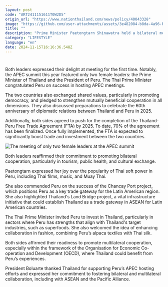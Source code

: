 ```yaml
---
layout: post
code: "ART2411151611T0W2D5"
origin_url: "https://www.nationthailand.com/news/policy/40043328"
image: "https://github.com/user-attachments/assets/3e482084-b8da-4a96-b905-03d9d98cd9c5"
title: ""
description: "Prime Minister Paetongtarn Shinawatra held a bilateral meeting with Dina Ercilia Boluarte Zegarra, President of Peru, during the 31st APEC Economic Leaders' Meeting and related events on November 14, 2024."
category: "LIFESTYLE"
language: "en"
date: 2024-11-15T16:16:36.548Z
---
```


# 









Both leaders expressed their delight at meeting for the first time. Notably, the APEC summit this year featured only two female leaders: the Prime Minister of Thailand and the President of Peru. The Thai Prime Minister congratulated Peru on success in hosting APEC meetings.

The two countries also exchanged shared values, particularly in promoting democracy, and pledged to strengthen mutually beneficial cooperation in all dimensions. They also discussed preparations to celebrate the 60th anniversary of diplomatic relations between Thailand and Peru in 2025.

Additionally, both sides agreed to push for the completion of the Thailand-Peru Free Trade Agreement (FTA) by 2025. To date, 70% of the agreement has been finalized. Once fully implemented, the FTA is expected to significantly boost trade and investment between the two countries.

  ![The meeting of only two female leaders at the APEC summit](https://github.com/user-attachments/assets/28efe795-b739-4758-9fef-20dee3b9e9da)

Both leaders reaffirmed their commitment to promoting bilateral cooperation, particularly in tourism, public health, and cultural exchange.

Paetongtarn expressed her joy over the popularity of Thai soft power in Peru, including Thai films, music, and Muay Thai.

She also commended Peru on the success of the Chancay Port project, which positions Peru as a key trade gateway for the Latin American region. She also highlighted Thailand's Land Bridge project, a vital infrastructure initiative that could establish Thailand as a trade gateway in ASEAN for Latin American countries.

The Thai Prime Minister invited Peru to invest in Thailand, particularly in sectors where Peru has strengths that align with Thailand's target industries, such as superfoods. She also welcomed the idea of enhancing collaboration in fashion, combining Peru’s alpaca textiles with Thai silk.

Both sides affirmed their readiness to promote multilateral cooperation, especially within the framework of the Organisation for Economic Co-operation and Development (OECD), where Thailand could benefit from Peru’s experiences.

President Boluarte thanked Thailand for supporting Peru’s APEC hosting efforts and expressed her commitment to fostering bilateral and multilateral collaboration, including with ASEAN and the Pacific Alliance.